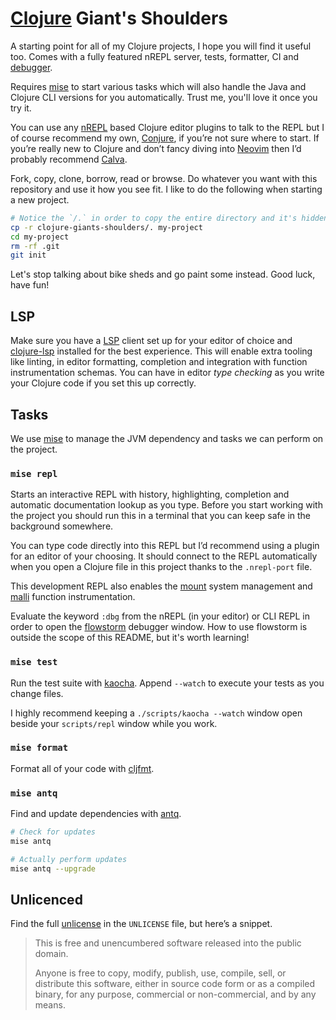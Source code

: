 # [Clojure](https://clojure.org/) Giant's Shoulders

A starting point for all of my Clojure projects, I hope you will find it useful too. Comes with a fully featured nREPL server, tests, formatter, CI and [debugger](https://github.com/flow-storm/flow-storm-debugger).

Requires [mise](https://mise.jdx.dev/) to start various tasks which will also handle the Java and Clojure CLI versions for you automatically. Trust me, you'll love it once you try it.

You can use any [nREPL](https://nrepl.org/nrepl/index.html) based Clojure editor plugins to talk to the REPL but I of course recommend my own, [Conjure](https://github.com/Olical/conjure), if you’re not sure where to start. If you’re really new to Clojure and don’t fancy diving into [Neovim](https://neovim.io/) then I’d probably recommend [Calva](https://calva.io/).

Fork, copy, clone, borrow, read or browse. Do whatever you want with this repository and use it how you see fit. I like to do the following when starting a new project.

```bash
# Notice the `/.` in order to copy the entire directory and it's hidden directories.
cp -r clojure-giants-shoulders/. my-project
cd my-project
rm -rf .git
git init
```

Let's stop talking about bike sheds and go paint some instead. Good luck, have fun!

## LSP

Make sure you have a [LSP](https://microsoft.github.io/language-server-protocol/) client set up for your editor of choice and [clojure-lsp](https://clojure-lsp.io/) installed for the best experience. This will enable extra tooling like linting, in editor formatting, completion and integration with function instrumentation schemas. You can have in editor _type checking_ as you write your Clojure code if you set this up correctly.

## Tasks

We use [mise](https://mise.jdx.dev/) to manage the JVM dependency and tasks we can perform on the project.

### `mise repl`

Starts an interactive REPL with history, highlighting, completion and automatic documentation lookup as you type. Before you start working with the project you should run this in a terminal that you can keep safe in the background somewhere.

You can type code directly into this REPL but I’d recommend using a plugin for an editor of your choosing. It should connect to the REPL automatically when you open a Clojure file in this project thanks to the `.nrepl-port` file.

This development REPL also enables the [mount](https://github.com/tolitius/mount) system management and [malli](https://github.com/metosin/malli) function instrumentation.

Evaluate the keyword `:dbg` from the nREPL (in your editor) or CLI REPL in order to open the [flowstorm](https://github.com/flow-storm/flow-storm-debugger) debugger window. How to use flowstorm is outside the scope of this README, but it's worth learning!

### `mise test`

Run the test suite with [kaocha](https://github.com/lambdaisland/kaocha). Append `--watch` to execute your tests as you change files.

I highly recommend keeping a `./scripts/kaocha --watch` window open beside your `scripts/repl` window while you work.

### `mise format`

Format all of your code with [cljfmt](https://github.com/weavejester/cljfmt).

### `mise antq`

Find and update dependencies with [antq](https://github.com/liquidz/antq).

```bash
# Check for updates
mise antq

# Actually perform updates
mise antq --upgrade
```

## Unlicenced

Find the full [unlicense](http://unlicense.org/) in the `UNLICENSE` file, but here’s a snippet.

> This is free and unencumbered software released into the public domain.
>
> Anyone is free to copy, modify, publish, use, compile, sell, or distribute this software, either in source code form or as a compiled binary, for any purpose, commercial or non-commercial, and by any means.
